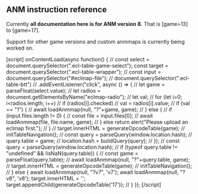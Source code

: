 ## ANM instruction reference

Currently **all documentation here is for ANM version 8.**  That is [game=13] to [game=17].

Support for other game versions and custom anmmaps is currently being worked on.

<!--
Select game version:
<select class='ecl-table-game-select'>
    <option value="08">08 (Imperishable Night)</option>
    <option value="13">13 (Ten Desires)</option>
    <option value="14">14 (Double Dealing Character)</option>
    <option value="14.3">14.3 (Impossible Spell Card)</option>
    <option value="15">15 (Legacy of Lunatic Kingdom)</option>
    <option value="16">16 (Hidden Star in Four Seasons)</option>
    <option value="16.5">16.5 (Violent Disease)</option>
    <option selected value="17">17 (Wily Beast and Weakest Creature)</option>
</select>

Eclmap for instruction names:<br><br>
<input type="radio" id="radio-eclmap-default" name="eclmap-radio" value="1" checked>
<label for="radio-eclmap-default">Use default</label>

<input type="radio" id="radio-eclmap-custom" name="eclmap-radio" value="0">
<label for="radio-eclmap-custom"><input type="file" id="eclmap-file"></label>

<button class="ecl-table-btt">Get table</button>
-->
<div class='ecl-table-wrapper'></div>

[script]
onContentLoad(async function() {
//    const select = document.querySelector(".ecl-table-game-select");
    const target = document.querySelector(".ecl-table-wrapper");
//    const input = document.querySelector("#eclmap-file");
//    document.querySelector(".ecl-table-btt")
//        .addEventListener("click", async () => {
//            let game = parseFloat(select.value);
//            let radios = document.getElementsByName("eclmap-radio");
//            let val;
//            for (let i=0; i<radios.length; i++)
//                if (radios[i].checked)
//                    val = radios[i].value;
//            if (val == "1") {
//                await loadAnmmap(null, "?"+game, game);
//            } else {
//                if (input.files.length != 0) {
//                    const file = input.files[0];
//                    await loadAnmmap(file, file.name, game);
//                } else return alert("Please upload an eclmap first.");
//            }
//            target.innerHTML = generateOpcodeTable(game);
//            initTableNavigation();
//            const query = parseQuery(window.location.hash);
//            query.table = game;
//            location.hash = buildQuery(query);
//        });
//    const query = parseQuery(window.location.hash);
//    if (typeof query.table != "undefined" && !isNaN(query.table)) {
//        const game = parseFloat(query.table);
//        await loadAnmmap(null, "?"+query.table, game);
//        target.innerHTML = generateOpcodeTable(game);
//        initTableNavigation();
//    } else {
        await loadAnmmap(null, "?v7", 'v7');
        await loadAnmmap(null, "?v8", 'v8');
        target.innerHTML = '';
        target.appendChild(generateOpcodeTable('17'));
//    }
});
[/script]
